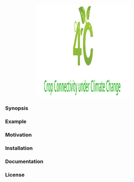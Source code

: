 <p align="center">
  <img width="300" height="300" src="https://github.com/pskelsey/4C/blob/gh-pages/4c_logo-01.svg">
</p>

### Synopsis


### Example


### Motivation


### Installation


### Documentation


### License
